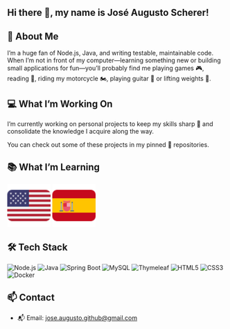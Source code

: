 ## Hi there 👋, my name is José Augusto Scherer!

## 👤 About Me
I’m a huge fan of Node.js, Java, and writing testable, maintainable code.
When I’m not in front of my computer—learning something new or building small applications for fun—you’ll probably find me playing games 🎮, reading 📖, riding my motorcycle 🏍️, playing guitar 🎸 or lifting weights 💪.

## 💻 What I’m Working On
I’m currently working on personal projects to keep my skills sharp 🔪 and consolidate the knowledge I acquire along the way.

You can check out some of these projects in my pinned 📌 repositories.

## 📚 What I’m Learning
<img src="https://raw.githubusercontent.com/twitter/twemoji/master/assets/svg/1f1fa-1f1f8.svg" width="100"/> <img src="https://raw.githubusercontent.com/twitter/twemoji/master/assets/svg/1f1ea-1f1f8.svg" width="100"/>

## 🛠️ Tech Stack

![Node.js](https://img.shields.io/badge/Node.js-339933?style=for-the-badge&logo=node.js&logoColor=white)
![Java](https://img.shields.io/badge/Java-ED8B00?style=for-the-badge&logo=java&logoColor=white)
![Spring Boot](https://img.shields.io/badge/SpringBoot-6DB33F?style=for-the-badge&logo=springboot&logoColor=white)
![MySQL](https://img.shields.io/badge/MySQL-4479A1?style=for-the-badge&logo=mysql&logoColor=white)
![Thymeleaf](https://img.shields.io/badge/Thymeleaf-005F0F?style=for-the-badge&logo=thymeleaf&logoColor=white)
![HTML5](https://img.shields.io/badge/HTML5-E34F26?style=for-the-badge&logo=html5&logoColor=white)
![CSS3](https://img.shields.io/badge/CSS3-1572B6?style=for-the-badge&logo=css3&logoColor=white)
![Docker](https://img.shields.io/badge/Docker-2496ED?style=for-the-badge&logo=docker&logoColor=white)

## 📫 Contact

- 📬 Email: [jose.augusto.github@gmail.com](mailto:jose.augusto.github@gmail.com)
<!--
**JoseAugustoScherer/joseAugustoScherer** is a ✨ _special_ ✨ repository because its `README.md` (this file) appears on your GitHub profile.

Here are some ideas to get you started:

- 🔭 I’m currently working on ...
- 🌱 I’m currently learning ...
- 👯 I’m looking to collaborate on ...
- 🤔 I’m looking for help with ...
- 💬 Ask me about ...
- 📫 How to reach me: ...
- 😄 Pronouns: ...
- ⚡ Fun fact: ...
-->
